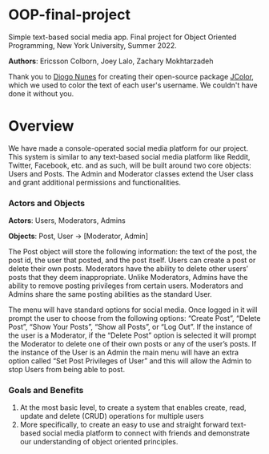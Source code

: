 # OOP-final-project
Simple text-based social media app. Final project for Object Oriented Programming, New York University, Summer 2022.

**Authors**: Ericsson Colborn, Joey Lalo, Zachary Mokhtarzadeh

Thank you to [Diogo Nunes](https://github.com/dialex) for creating their open-source package [JColor](https://github.com/dialex/JColor), which we used to color the text of each user's username. We couldn't have done it without you.


# Overview

We have made a console-operated social media platform for our project. This system is similar to any text-based social media platform like Reddit, Twitter, Facebook, etc. and as such, will be built around two core objects: Users and Posts. The Admin and Moderator classes extend the User class and grant additional permissions and functionalities. 

### Actors and Objects

**Actors**: Users, Moderators, Admins

**Objects**: Post, User → [Moderator, Admin]

The Post object will store the following information: the text of the post, the post id, the user that posted, and the post itself. Users can create a post or delete their own posts. Moderators have the ability to delete other users’ posts that they deem inappropriate. Unlike Moderators, Admins have the ability to remove posting privileges from certain users. Moderators and Admins share the same posting abilities as the standard User.

The menu will have standard options for social media. Once logged in it will prompt the user to choose from the following options: “Create Post”, “Delete Post”, “Show Your Posts”, “Show all Posts”, or “Log Out”. If the instance of the user is a Moderator, if the “Delete Post” option is selected it will prompt the Moderator to delete one of their own posts or any of the user’s posts. If the instance of the User is an Admin the main menu will have an extra option called “Set Post Privileges of User” and this will allow the Admin to stop Users from being able to post.

### Goals and Benefits 

1. At the most basic level, to create a system that enables create, read, update and delete (CRUD) operations for multiple users
2. More specifically, to create an easy to use and straight forward text-based social media platform to connect with friends and demonstrate our understanding of object oriented principles. 
